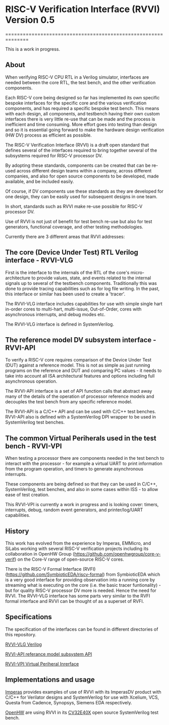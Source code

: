 # RISC-V Verification Interface (RVVI) Version 0.5
==============================================================

This is a work in progress.

About
-----
When verifying RISC-V CPU RTL in a Verilog simulator, interfaces are needed between the core RTL, the test bench, and the other verification components.

Each RISC-V core being designed so far has implemented its own specific bespoke interfaces for the specific core and the various verification components, and has required a specific bespoke test bench. This means with each design, all components, and testbench having their own custom interfaces there is very little re-use that can be made and the process is inefficient and time consuming. More effort goes into testing than design and so it is essential going forward to make the hardware design verification (HW DV) process as efficient as possible.

The RISC-V Verification Interface (RVVI) is a draft open standard that defines several of the interfaces required to bring together several of the subsystems required for RISC-V processor DV.

By adopting these standards, components can be created that can be re-used across different design teams within a company, across different companies, and also for open source components to be developed, made available, and be included easily. 

Of course, if DV components use these standards as they are developed for one design, they can be easily used for subsequent designs in one team. 

In short, standards such as RVVI make re-use possible for RISC-V processor DV.

Use of RVVI is not just of benefit for test bench re-use but also for test generators, functional coverage, and other testing methodologies.

Currently there are 3 different areas that RVVI addresses:

The core (Device Under Test) RTL Verilog interface - RVVI-VLG
-----
First is the interface to the internals of the RTL of the core's micro-architecture to provide values, state, and events related to the internal signals up to several of the testbench components. Traditionally this was done to provide tracing capabilities such as for log file writing. In the past, this interface or similar has been used to create a 'tracer'.

The RVVI-VLG interface includes capabilities for use with simple single hart in-order cores to multi-hart, multi-issue, Out-of-Order, cores with asynchronous interrupts, and debug modes etc.


The RVVI-VLG interface is defined in SystemVerilog.

The reference model DV subsystem interface - RVVI-API
-----
To verify a RISC-V core requires comparison of the Device Under Test (DUT) against a reference model. This is not as simple as just running programs on the reference and DUT and comparing PC values - it needs to take into account all ISA architectural features and options including full asynchronous operation. 

The RVVI-API interface is a set of API function calls that abstract away many of the details of the operation of processor reference models and decouples the test bench from any specific reference model.

The RVVI-API is a C/C++ API and can be used with C/C++ test benches. RVVI-API also is defined with a SystemVerilog DPI wrapper to be used in SystemVerilog test benches.


The common Virtual Periherals used in the test bench - RVVI-VPI
-----
When testing a processor there are components needed in the test bench to interact with the processor - for example a virtual UART to print information from the program operation, and timers to generate asynchronous interrupts.

These components are being defined so that they can be used in C/C++, SystemVerilog, test benches, and also in some cases within ISS - to allow ease of test creation.

This RVVI-VPI is currently a work in progress and is looking cover: timers, interrupts, debug, random event generators, and printer/log/UART capabilities.

History
-------
This work has evolved from the experience by Imperas, EMMicro, and SiLabs working with several RISC-V verification projects including its collaboration in OpenHW Group (https://github.com/openhwgroup/core-v-verif) on the Core-V range of open-source RISC-V cores.

There is the RISC-V Formal Interface (RVFI) (https://github.com/SymbioticEDA/riscv-formal) from SymbioticEDA which is a very good interface for providing observation into a running core by streaming what is executing on the core (i.e. the basic tracer funtionality) - but for quality RISC-V processor DV more is needed. Hence the need for RVVI. The RVVI-VLG interface has some parts very similar to the RVFI formal interface and RVVI can be thought of as a superset of RVFI.

Specifications
-------------
The specification of the interfaces can be found in different directories of this repository.

[RVVI-VLG Verilog](RVVI-VLG)

[RVVI-API referance model subsystem API](RVVI-API)

[RVVI-VPI Virtual Periheral Inrerface](RVVI-VPI)

Implementations and usage
--------------
[Imperas](https://www.imperas.com/imperasdv) provides examples of use of RVVI with its ImperasDV product with C/C++ for Verilator designs and SystemVerilog for use with Xcelium, VCS, Questa from Cadence, Synopsys, Siemens EDA respectively.

[OpenHW](https://www.openhwgroup.org/) are using RVVI in its [CV32E40X](https://github.com/openhwgroup/core-v-verif/tree/master/cv32e40x) open source SystemVerilog test bench.

##
